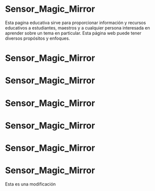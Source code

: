 # Sensor_Magic_Mirror
Esta pagina educativa sirve para proporcionar información y recursos educativos a estudiantes, maestros y a cualquier persona interesada en aprender sobre un tema en particular. Esta página web puede tener diversos propósitos y enfoques.

# Sensor_Magic_Mirror
# Sensor_Magic_Mirror
# Sensor_Magic_Mirror
# Sensor_Magic_Mirror
# Sensor_Magic_Mirror
# Sensor_Magic_Mirror


Esta es una modificación
